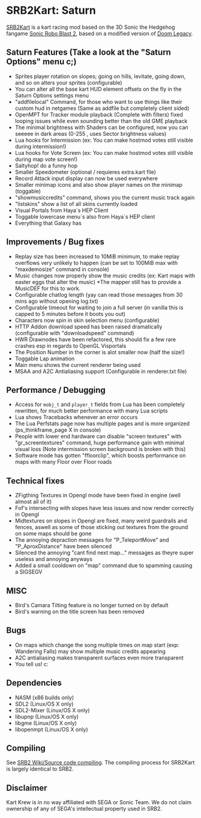 # SRB2Kart: Saturn

[SRB2Kart](https://srb2.org/mods/) is a kart racing mod based on the 3D Sonic the Hedgehog fangame [Sonic Robo Blast 2](https://srb2.org/), based on a modified version of [Doom Legacy](http://doomlegacy.sourceforge.net/).

## Saturn Features (Take a look at the "Saturn Options" menu c;)

- Sprites player rotation on slopes; going on hills, levitate, going down, and so on alters your sprites (configurable)
- You can alter all the base kart HUD element offsets on the fly in the Saturn Options settings menu
- "addfilelocal" Command, for those who want to use things like their custom hud in netgames (Same as addfile but completely client sided)
- OpenMPT for Tracker module playback (Complete with filters) fixed looping issues while even sounding better than the old GME playback
- The minimal brightness with Shaders can be configured, now you can seeeee in dark areas (0-255 , uses Sector brightness values)
- Lua hooks for Intermission (ex: You can make hostmod votes still visible during intermission!)
- Lua hooks for Vote Screen (ex: You can make hostmod votes still visible during map vote screen!)
- Saltyhop! do a funny hop
- Smaller Speedometer (optional / requieres extra.kart file)
- Record Attack input display can now be used everywhere
- Smaller minimap icons and also show player names on the minimap (toggable)
- "showmusiccredits" command, shows you the current music track again
- "listskins" show a list of all skins currently loaded
- Visual Portals from Haya´s HEP Client
- Toggable lowercase menu´s also from Haya´s HEP client
- Everything that Galaxy has

## Improvements / Bug fixes

- Replay size has been increased to 10MiB minimum, to make replay overflows very unlikely to happen (can be set to 100MiB max with "maxdemosize" command in console)
- Music changes now properly show the music credits (ex: Kart maps with easter eggs that alter the music) *The mapper still has to provide a MusicDEF for this to work.
- Configurable chatlog length (yay can read those messages from 30 mins ago without opening log.txt)
- Configurable timeout for waiting to join a full server (in vanilla this is capped to 5 minutes before it boots you out)
- Characters now spin in skin selection menu (configurable)
- HTTP Addon download speed has been raised dramatically (configurable with "downloadspeed" command)
- HWR Drawnodes have been refactored, this should fix a few rare crashes esp in regards to OpenGL Visportals
- The Position Number in the corner is alot smaller now (half the size!)
- Toggable Lap animation
- Main menu shows the current renderer being used
- MSAA and A2C Antialiasing support (Configurable in renderer.txt file)

## Performance / Debugging

- Access for `mobj_t` and `player_t` fields from Lua has been completely rewritten, for much better performance with many Lua scripts
- Lua shows Tracebacks whenever an error occurs
- The Lua Perfstats page now has multiple pages and is more organized (ps_thinkframe_page X in console)
- People with lower end hardware can disable "screen textures" with "gr_screentextures" command, huge performance gain with minimal visual loss (Note intermission screen background is broken with this)
- Software mode has gotten "ffloorclip", which boosts performance on maps with many Floor over Floor roads

## Technical fixes

- ZFigthing Textures in Opengl mode have been fixed in engine (well almost all of it)
- Fof's intersecting with slopes have less issues and now render correctly in Opengl
- Midtextures on slopes in Opengl are fixed, many weird guardrails and fences, aswell as some of those sticking out textures from the ground on some maps should be gone
- The annoying depraction messages for "P_TeleportMove" and "P_AproxDistance" have been silenced
- Silenced the annoying "cant find next map..." messages as theyre super useless and annoying anyways
- Added a small cooldown on "map" command due to spamming causing a SIGSEGV

## MISC
- Bird's Camara Tilting feature is no longer turned on by default
- Bird's warning on the title screen has been removed

## Bugs
- On maps which change the song multiple times on map start (exp: Wandering Falls) may show multiple music credits appearing
- A2C antialiasing makes transparent surfaces even more transparent
- You tell us! c:

## Dependencies
- NASM (x86 builds only)
- SDL2 (Linux/OS X only)
- SDL2-Mixer (Linux/OS X only)
- libupnp (Linux/OS X only)
- libgme (Linux/OS X only)
- libopenmpt (Linux/OS X only)

## Compiling

See [SRB2 Wiki/Source code compiling](http://wiki.srb2.org/wiki/Source_code_compiling). The compiling process for SRB2Kart is largely identical to SRB2.

## Disclaimer
Kart Krew is in no way affiliated with SEGA or Sonic Team. We do not claim ownership of any of SEGA's intellectual property used in SRB2.

